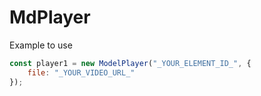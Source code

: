 # MdPlayer

Example to use
``` js
const player1 = new ModelPlayer("_YOUR_ELEMENT_ID_", {
    file: "_YOUR_VIDEO_URL_"
});
```
